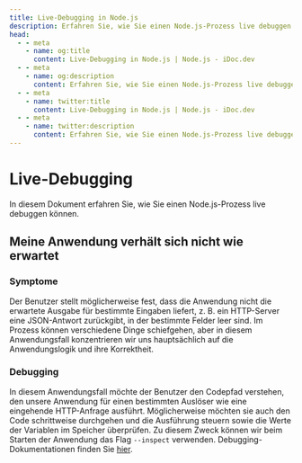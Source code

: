 ```yaml
---
title: Live-Debugging in Node.js
description: Erfahren Sie, wie Sie einen Node.js-Prozess live debuggen können, um Probleme mit der Anwendungslogik und -korrektheit zu identifizieren und zu beheben.
head:
  - - meta
    - name: og:title
      content: Live-Debugging in Node.js | Node.js - iDoc.dev
  - - meta
    - name: og:description
      content: Erfahren Sie, wie Sie einen Node.js-Prozess live debuggen können, um Probleme mit der Anwendungslogik und -korrektheit zu identifizieren und zu beheben.
  - - meta
    - name: twitter:title
      content: Live-Debugging in Node.js | Node.js - iDoc.dev
  - - meta
    - name: twitter:description
      content: Erfahren Sie, wie Sie einen Node.js-Prozess live debuggen können, um Probleme mit der Anwendungslogik und -korrektheit zu identifizieren und zu beheben.
---
```



# Live-Debugging

In diesem Dokument erfahren Sie, wie Sie einen Node.js-Prozess live debuggen können.

## Meine Anwendung verhält sich nicht wie erwartet

### Symptome

Der Benutzer stellt möglicherweise fest, dass die Anwendung nicht die erwartete Ausgabe für bestimmte Eingaben liefert, z. B. ein HTTP-Server eine JSON-Antwort zurückgibt, in der bestimmte Felder leer sind. Im Prozess können verschiedene Dinge schiefgehen, aber in diesem Anwendungsfall konzentrieren wir uns hauptsächlich auf die Anwendungslogik und ihre Korrektheit.

### Debugging

In diesem Anwendungsfall möchte der Benutzer den Codepfad verstehen, den unsere Anwendung für einen bestimmten Auslöser wie eine eingehende HTTP-Anfrage ausführt. Möglicherweise möchten sie auch den Code schrittweise durchgehen und die Ausführung steuern sowie die Werte der Variablen im Speicher überprüfen. Zu diesem Zweck können wir beim Starten der Anwendung das Flag `--inspect` verwenden. Debugging-Dokumentationen finden Sie [hier](/de/nodejs/guide/debugging-nodejs).

